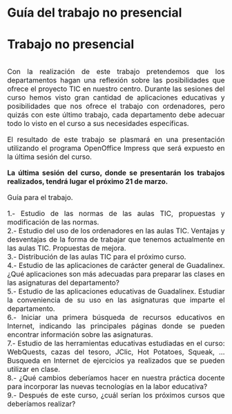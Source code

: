 # Guía del trabajo no presencial
<h1>
Trabajo no presencial</h1>
<br /><div style="text-align: justify;">
<div style="text-align: justify;"><font size="3">Con la
realización de este trabajo pretendemos que los departamentos hagan una
reflexión sobre las posibilidades que ofrece el
proyecto TIC en nuestro centro. Durante las sesiones del curso hemos
visto gran cantidad de aplicaciones educativas y
posibilidades que nos ofrece el trabajo con ordenadores, pero quizás
con este último trabajo, cada departamento debe adecuar todo lo visto
en el curso a sus necesidades específicas.</font><br />
<br />
<font size="3">El resultado de este
trabajo se plasmará en una presentación utilizando el
programa OpenOffice Impress que será expuesto en la última sesión del
curso.</font><br />
<br />
<font size="3"><span style="font-weight: bold;">La última sesión del curso, donde se presentarán los trabajos realizados, tendrá lugar el próximo 21 de marzo.</span></font><br />
<br />
<font size="3">Guía para el trabajo.</font><br />
<br />
<font size="3">1.- Estudio de las normas de las aulas TIC, propuestas y modificación de las normas.</font><br />
<font size="3">
2.- Estudio del uso de los ordenadores en las aulas TIC. Ventajas y
desventajas de la forma de trabajar que tenemos actualmente en las
aulas TIC. Propuestas de mejora.</font><br />
<font size="3">3.-  Distribución de las aulas TIC para el próximo curso.</font><br />
<font size="3">
4.- Estudio de las aplicaciones de carácter general de Guadalinex. ¿Qué
aplicaciones son más adecuadas para preparar las clases en las
asignaturas del departamento?</font><br />
<font size="3">
5.- Estudio de las aplicaciones educativas de Guadalinex. Estudiar la
conveniencia de su uso en las asignaturas que imparte el departamento.</font><br />
<font size="3">
6.- Iniciar una primera búsqueda de recursos educativos en Internet,
indicando las principales páginas donde se pueden encontrar información
sobre las asignaturas.</font><br />
<font size="3">
7.- Estudio de las herramientas educativas estudiadas en el curso:
WebQuests, cazas del tesoro, JClic, Hot Potatoes, Squeak, ... Busqueda
en Internet de ejercicios ya realizados que se pueden utilizar en clase.</font><br />
<font size="3">8.-
¿Qué cambios deberíamos hacer en nuestra práctica docente para
incorporar las nuevas tecnologías en la labor educativa?</font><br />
<font size="3">
9.- Después de este curso, ¿cuál serían los próximos cursos que deberíamos realizar?</font><br />
</div>

<br />
<br />
</div>
